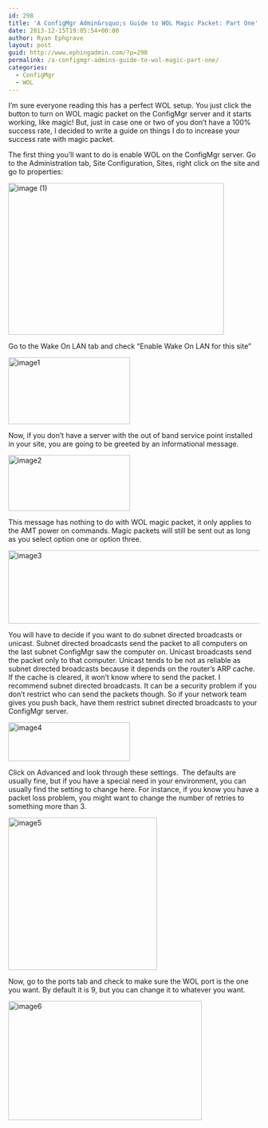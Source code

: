 ```yaml
---
id: 298
title: 'A ConfigMgr Admin&rsquo;s Guide to WOL Magic Packet: Part One'
date: 2013-12-15T19:05:54+00:00
author: Ryan Ephgrave
layout: post
guid: http://www.ephingadmin.com/?p=298
permalink: /a-configmgr-admins-guide-to-wol-magic-part-one/
categories:
  - ConfigMgr
  - WOL
---
```

I’m sure everyone reading this has a perfect WOL setup. You just click the button to turn on WOL magic packet on the ConfigMgr server and it starts working, like magic! But, just in case one or two of you don’t have a 100% success rate, I decided to write a guide on things I do to increase your success rate with magic packet.

The first thing you’ll want to do is enable WOL on the ConfigMgr server. Go to the Administration tab, Site Configuration, Sites, right click on the site and go to properties:

<a href="http://www.ephingadmin.com/wp-content/uploads/2016/01/image-1-1.png"><img style="background-image: none; padding-top: 0px; padding-left: 0px; display: inline; padding-right: 0px; border: 0px;" title="image (1)" src="http://www.ephingadmin.com/wp-content/uploads/2016/01/image-1_thumb.png" alt="image (1)" width="432" height="305" border="0" /></a>

Go to the Wake On LAN tab and check “Enable Wake On LAN for this site”

<a href="http://www.ephingadmin.com/wp-content/uploads/2016/01/image1.png"><img style="background-image: none; padding-top: 0px; padding-left: 0px; display: inline; padding-right: 0px; border: 0px;" title="image1" src="http://www.ephingadmin.com/wp-content/uploads/2016/01/image1_thumb.png" alt="image1" width="244" height="134" border="0" /></a>

Now, if you don’t have a server with the out of band service point installed in your site, you are going to be greeted by an informational message.

<a href="http://www.ephingadmin.com/wp-content/uploads/2016/01/image2.png"><img style="background-image: none; padding-top: 0px; padding-left: 0px; display: inline; padding-right: 0px; border: 0px;" title="image2" src="http://www.ephingadmin.com/wp-content/uploads/2016/01/image2_thumb.png" alt="image2" width="244" height="112" border="0" /></a>

This message has nothing to do with WOL magic packet, it only applies to the AMT power on commands. Magic packets will still be sent out as long as you select option one or option three.

<a href="http://www.ephingadmin.com/wp-content/uploads/2016/01/image3.png"><img style="background-image: none; padding-top: 0px; padding-left: 0px; display: inline; padding-right: 0px; border: 0px;" title="image3" src="http://www.ephingadmin.com/wp-content/uploads/2016/01/image3_thumb.png" alt="image3" width="558" height="147" border="0" /></a>

You will have to decide if you want to do subnet directed broadcasts or unicast. Subnet directed broadcasts send the packet to all computers on the last subnet ConfigMgr saw the computer on. Unicast broadcasts send the packet only to that computer. Unicast tends to be not as reliable as subnet directed broadcasts because it depends on the router’s ARP cache. If the cache is cleared, it won’t know where to send the packet. I recommend subnet directed broadcasts. It can be a security problem if you don’t restrict who can send the packets though. So if your network team gives you push back, have them restrict subnet directed broadcasts to your ConfigMgr server.

<a href="http://www.ephingadmin.com/wp-content/uploads/2016/01/image4.png"><img style="background-image: none; padding-top: 0px; padding-left: 0px; display: inline; padding-right: 0px; border: 0px;" title="image4" src="http://www.ephingadmin.com/wp-content/uploads/2016/01/image4_thumb.png" alt="image4" width="244" height="78" border="0" /></a>

Click on Advanced and look through these settings.  The defaults are usually fine, but if you have a special need in your environment, you can usually find the setting to change here. For instance, if you know you have a packet loss problem, you might want to change the number of retries to something more than 3.

<a href="http://www.ephingadmin.com/wp-content/uploads/2016/01/image5.png"><img style="background-image: none; padding-top: 0px; padding-left: 0px; display: inline; padding-right: 0px; border: 0px;" title="image5" src="http://www.ephingadmin.com/wp-content/uploads/2016/01/image5_thumb.png" alt="image5" width="298" height="306" border="0" /></a>

Now, go to the ports tab and check to make sure the WOL port is the one you want. By default it is 9, but you can change it to whatever you want.

<a href="http://www.ephingadmin.com/wp-content/uploads/2016/01/image6.png"><img style="background-image: none; padding-top: 0px; padding-left: 0px; display: inline; padding-right: 0px; border: 0px;" title="image6" src="http://www.ephingadmin.com/wp-content/uploads/2016/01/image6_thumb.png" alt="image6" width="388" height="239" border="0" /></a>